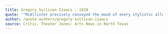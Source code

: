 ```yaml
---
title: Gregory Sullivan Isaacs - 1820
quote: '"McAllister precisely conveyed the mood of every stylistic alley into which Bolcom peered. His saxophone delivered dialogue, as well as notes, as he brought his own experiences to Bolcom&#8217;s hodgepodge of a musical canvas...the arrangement of John Williams' Catch Me If You Can score gives plenty of opportunity to display his technical wizardry and dynamic control."'
author: /quote-authors/gregory-sullivan-isaacs
source: Critic, Theater Jones: Arts News in North Texas  
---
```

